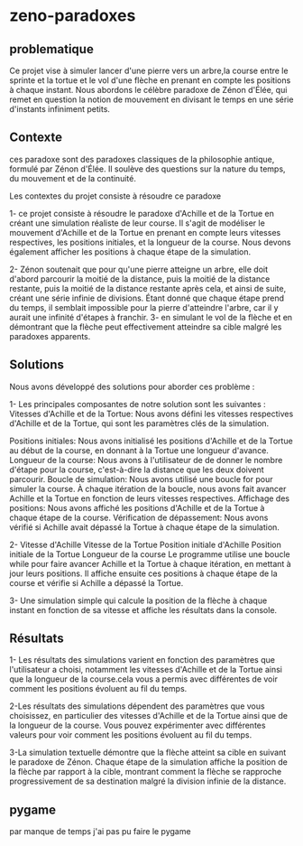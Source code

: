 # zeno-paradoxes

## problematique
Ce projet vise à simuler lancer d'une pierre vers un arbre,la course entre le sprinte et la tortue et le vol d'une flèche en prenant en compte les positions à chaque instant. Nous abordons le célèbre paradoxe de Zénon d'Élée, qui remet en question la notion de mouvement en divisant le temps en une série d'instants infiniment petits.

## Contexte

ces paradoxe sont des paradoxes classiques de la philosophie antique, formulé par Zénon d'Élée. Il soulève des questions sur la nature du temps, du mouvement et de la continuité.

Les contextes du projet consiste à résoudre ce paradoxe

1- ce projet consiste à résoudre le paradoxe d'Achille et de la Tortue en créant une simulation réaliste de leur course. Il s'agit de modéliser le mouvement d'Achille et de la Tortue en prenant en compte leurs vitesses respectives, les positions initiales, et la longueur de la course. Nous devons également afficher les positions à chaque étape de la simulation.

2- Zénon soutenait que pour qu'une pierre atteigne un arbre, elle doit d'abord parcourir la moitié de la distance, puis la moitié de la distance restante, puis la moitié de la distance restante après cela, et ainsi de suite, créant une série infinie de divisions. Étant donné que chaque étape prend du temps, il semblait impossible pour la pierre d'atteindre l'arbre, car il y aurait une infinité d'étapes à franchir.
3- en simulant le vol de la flèche et en démontrant que la flèche peut effectivement atteindre sa cible malgré les paradoxes apparents.

## Solutions

Nous avons développé des solutions pour aborder ces problème :

1- Les principales composantes de notre solution sont les suivantes :
Vitesses d'Achille et de la Tortue: Nous avons défini les vitesses respectives d'Achille et de la Tortue, qui sont les paramètres clés de la simulation.

Positions initiales: Nous avons initialisé les positions d'Achille et de la Tortue au début de la course, en donnant à la Tortue une longueur d'avance.
Longueur de la course: Nous avons à l'utilisateur de de donner le nombre d'étape pour la course, c'est-à-dire la distance que les deux doivent parcourir.
Boucle de simulation: Nous avons utilisé une boucle for pour simuler la course. À chaque itération de la boucle, nous avons fait avancer Achille et la Tortue en fonction de leurs vitesses respectives.
Affichage des positions: Nous avons affiché les positions d'Achille et de la Tortue à chaque étape de la course.
Vérification de dépassement: Nous avons vérifié si Achille avait dépassé la Tortue à chaque étape de la simulation.

2- Vitesse d'Achille
Vitesse de la Tortue
Position initiale d'Achille
Position initiale de la Tortue
Longueur de la course
Le programme utilise une boucle while pour faire avancer Achille et la Tortue à chaque itération, en mettant à jour leurs positions. Il affiche ensuite ces positions à chaque étape de la course et vérifie si Achille a dépassé la Tortue.

3- Une simulation simple qui calcule la position de la flèche à chaque instant en fonction de sa vitesse et affiche les résultats dans la console.

## Résultats

1- Les résultats des simulations varient en fonction des paramètres que l'utilisateur a choisi, notamment les vitesses d'Achille et de la Tortue ainsi que la longueur de la course.cela vous a permis avec différentes de voir comment les positions évoluent au fil du temps. 

2-Les résultats des simulations dépendent des paramètres que vous choisissez, en particulier des vitesses d'Achille et de la Tortue ainsi que de la longueur de la course. Vous pouvez expérimenter avec différentes valeurs pour voir comment les positions évoluent au fil du temps.

3-La simulation textuelle démontre que la flèche atteint sa cible en suivant le paradoxe de Zénon. Chaque étape de la simulation affiche la position de la flèche par rapport à la cible, montrant comment la flèche se rapproche progressivement de sa destination malgré la division infinie de la distance.


## pygame
par manque de temps j'ai pas pu faire le pygame